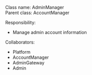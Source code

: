 Class name: AdminManager \
Parent class: AccountManager

Responsibility:
* Manage admin account information

Collaborators:
* Platform
* AccountManager
* AdminGateway
* Admin